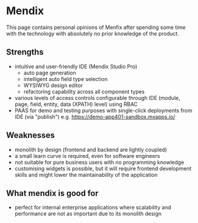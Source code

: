 # Mendix
This page contains personal opinions of Menfix after spending some time with the technology with absolutely no prior knowledge of the product.

## Strengths
 - intuitive and user-friendly IDE (Mendix Studio Pro)
   - auto page generation
   - intelligent auto field type selection
   - WYSIWYG design editor
   - refactoring capability across all component types
 - various levels of access controls configurable through IDE (module, page, field, entity, data (XPATH) level) using RBAC
 - PAAS for demo and testing purposes with single-click deployments from IDE (via "publish") e.g. https://demo-app401-sandbox.mxapps.io/

## Weaknesses
 - monolith by design (frontend and backend are lightly coupled)
 - a small learn curve is required, even for software engineers
 - not suitable for pure business users with no programming knowledge
 - customising widgets is possible, but it will require frontend development skills and might lower the maintainability of the application

## What mendix is good for
 - perfect for internal enterprise applications where scalability and performance are not as important due to its monolith design

